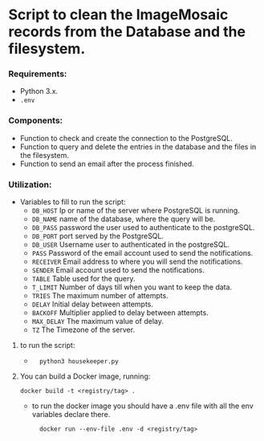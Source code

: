 # Script to clean the ImageMosaic records from the Database and the filesystem.

### Requirements:
- Python 3.x.
- `.env`

### Components:
- Function to check and create the connection to the PostgreSQL.
- Function to query and delete the entries in the database and the files in the filesystem.
- Function to send an email after the process finished.

### Utilization:
- Variables to fill to run the script:
   - `DB_HOST`   Ip or name of the server where PostgreSQL is running. 
   - `DB_NAME`   name of the database, where the query will be.
   - `DB_PASS`   password the user used to authenticate to the postgreSQL. 
   - `DB_PORT`   port served by the PostgreSQL.
   - `DB_USER`   Username user to authenticated in the postgreSQL.
   - `PASS`      Password of the email account used to send the notifications.
   - `RECEIVER`  Email address to where you will send the notifications.  
   - `SENDER`    Email account used to send the notifications.
   - `TABLE`     Table used for the query.
   - `T_LIMIT`   Number of days till when you want to keep the data. 
   - `TRIES`     The maximum number of attempts.
   - `DELAY`     Initial delay between attempts.
   - `BACKOFF`   Multiplier applied to delay between attempts.
   - `MAX_DELAY` The maximum value of delay.
   - `TZ`        The Timezone of the server.

1. to run the script:
    - ```shell
        python3 housekeeper.py
      ```
2. You can build a Docker image, running:
    ```shell
    docker build -t <registry/tag> .
    ```
    - to run the docker image you should have a .env file with all the env variables declare there.
      ```shell
        docker run --env-file .env -d <registry/tag>
      ```